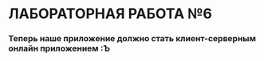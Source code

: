 # ЛАБОРАТОРНАЯ РАБОТА №6

### Теперь наше приложение должно стать клиент-серверным онлайн приложением :Ъ